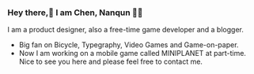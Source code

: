 ### Hey there,👋 I am Chen, Nanqun 🐻‍❄️ 

<!--
**chennanqun/chennanqun** is a ✨ _special_ ✨ repository because its `README.md` (this file) appears on your GitHub profile.

Here are some ideas to get you started:

- 🔭 I’m currently working on ...
- 🌱 I’m currently learning ...
- 👯 I’m looking to collaborate on ...
- 🤔 I’m looking for help with ...
- 💬 Ask me about ...
- 📫 How to reach me: ...
- 😄 Pronouns: ...
- ⚡ Fun fact: ...
-->

I am a product designer, also a free-time game developer and a blogger.
- Big fan on Bicycle, Typegraphy, Video Games and Game-on-paper.
- Now I am working on a mobile game called MINIPLANET at part-time.
Nice to see you here and please feel free to contact me.

